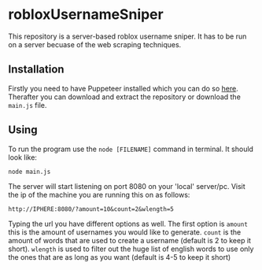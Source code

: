 # robloxUsernameSniper

This repository is a server-based roblox username sniper. It has to be run on a server becuase of the web scraping techniques.


## Installation

Firstly you need to have Puppeteer installed which you can do so [here](https://www.tutorialspoint.com/puppeteer/puppeteer_installation.htm).
Therafter you can download and extract the repository or download the `main.js` file.

## Using

To run the program use the `node [FILENAME]` command in terminal. It should look like:

`node main.js`

The server will start listening on port 8080 on your 'local' server/pc. Visit the ip of the machine you are running this on as follows:

`http://IPHERE:8080/?amount=10&count=2&wlength=5`

Typing the url you have different options as well. The first option is `amount` this is the amount of usernames you would like to generate. `count` is the amount of words that are used to create a username (default is 2 to keep it short). `wlength` is used to filter out the huge list of english words to use only the ones that are as long as you want (default is 4-5 to keep it short)

